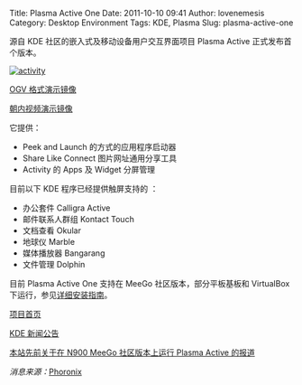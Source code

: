 Title: Plasma Active One
Date: 2011-10-10 09:41
Author: lovenemesis
Category: Desktop Environment
Tags: KDE, Plasma
Slug: plasma-active-one

源自 KDE 社区的嵌入式及移动设备用户交互界面项目 Plasma Active
正式发布首个版本。

[![](http://linuxtoy.org/img/2011/10/activity.png "activity")](http://linuxtoy.org/img/2011/10/activity.png)

[OGV 格式演示镜像](http://share.basyskom.com/contour/UIDesign/pa1.ogv)

[朝内视频演示镜像](http://v.youku.com/v_show/id_XMzExMzU0ODcy.html)

它提供：

-   Peek and Launch 的方式的应用程序启动器
-   Share Like Connect 图片网址通用分享工具
-   Activity 的 Apps 及 Widget 分屏管理

目前以下 KDE 程序已经提供触屏支持的 ：

-   办公套件 Calligra Active
-   邮件联系人群组 Kontact Touch
-   文档查看 Okular
-   地球仪 Marble
-   媒体播放器 Bangarang
-   文件管理 Dolphin

目前 Plasma Active One 支持在 MeeGo 社区版本，部分平板基板和 VirtualBox
下运行，参见[详细安装指南](http://community.kde.org/Plasma/Active/Installation)。

[项目首页](http://plasma-active.org/)

[KDE 新闻公告](http://kde.org/announcements/plasma-active-one/)

[本站先前关于在 N900 MeeGo 社区版本上运行 Plasma Active
的报道](http://linuxtoy.org/archives/kde-plasma-on-n900-meego-ce.html)

*消息来源：*[Phoronix](http://www.phoronix.com/scan.php?page=news_item&px=OTk4NA)

